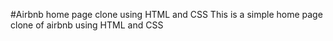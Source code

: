 #Airbnb home page clone using HTML and CSS
This is a simple home page clone of airbnb using HTML and CSS
